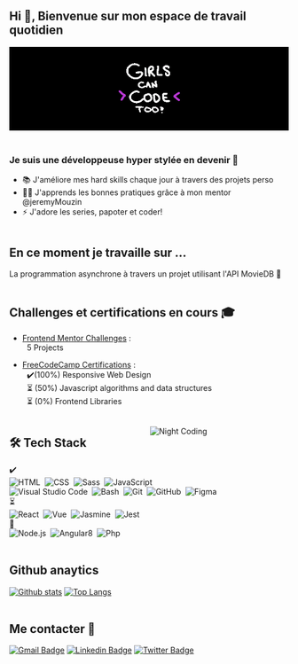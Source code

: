 


## Hi 👋, Bienvenue sur mon espace de travail quotidien 

<img alt="banner" title="banner" src="https://raw.githubusercontent.com/VirginieBouvarel/VirginieBouvarel/master/img/banner-girlscancodeto.gif"><br><br>
 

### Je suis une développeuse hyper stylée en devenir 🙌

- 📚 J'améliore mes hard skills chaque jour à travers des projets perso 
- 👨‍🏫 J'apprends les bonnes pratiques grâce à mon mentor @jeremyMouzin
- ⚡ J'adore les series, papoter et coder!<br><br>


## En ce moment je travaille sur ...
La programmation asynchrone à travers un projet utilisant l'API MovieDB 🎥<br><br>


## Challenges et certifications en cours 🎓

- [Frontend Mentor Challenges](https://www.frontendmentor.io/profile/VirginieBouvarel/solutions) :   
    &nbsp;&nbsp;5 Projects

- [FreeCodeCamp Certifications](https://www.freecodecamp.org/virbaya) :   
    &nbsp;&nbsp;✔️(100%) Responsive Web Design   
    &nbsp;&nbsp;⏳&nbsp;(50%) Javascript algorithms and data structures  
    &nbsp;&nbsp;⏳&nbsp;(0%) Frontend Libraries<br><br>
    
    
<!-- <img alt="Night Coding" src="https://raw.githubusercontent.com/AVS1508/AVS1508/master/assets/Night-Coding.gif" align="right"/>   -->
<img alt="Night Coding" src="https://media.giphy.com/media/SXxI9NlwvYiY3bRsck/giphy-downsized.gif" width=250px align="right"/>

## 🛠 Tech Stack

✔️\
![HTML](https://img.shields.io/badge/-HTML-E34F26?style=flat&logo=HTML5&logoColor=white)&nbsp;
![CSS](https://img.shields.io/badge/-CSS-1572B6?style=flat&logo=CSS3&logoColor=white)&nbsp;
![Sass](https://img.shields.io/badge/-Sass-CC6699?style=flat&logo=Sass&logoColor=white)&nbsp;
![JavaScript](https://img.shields.io/badge/-JavaScript-F7DF1E?style=flat&logo=javascript&logoColor=white)\
![Visual Studio Code](https://img.shields.io/badge/-VSCode-5C2D91?style=flat&logo=visual-studio-code&logoColor=white)&nbsp;
![Bash](https://img.shields.io/badge/-Bash-4EAA25?style=flat&logo=powershell&logoColor=white)&nbsp;
![Git](https://img.shields.io/badge/-Git-F05032?style=flat&logo=git&logoColor=white)&nbsp;
![GitHub](https://img.shields.io/badge/-GitHub-181717?style=flat&logo=github&logoColor=white)&nbsp;
![Figma](https://img.shields.io/badge/-Figma-F24E1E?style=flat&logo=figma&logoColor=white)\
⏳\
![React](https://img.shields.io/badge/-React-61DAFB?style=flat&logo=react&logoColor=white)&nbsp;
![Vue](https://img.shields.io/badge/-Vue-4FC08D?style=flat&logo=vue.js&logoColor=white)&nbsp;
![Jasmine](https://img.shields.io/badge/-Jasmine-8A4182?style=flat&logo=jasmine&logoColor=white)&nbsp;
![Jest](https://img.shields.io/badge/-Jest-C21325?style=flat&logo=jest&logoColor=white)\
👀\
![Node.js](https://img.shields.io/badge/-Node-339933?style=flat&logo=node.js&logoColor=white)&nbsp;
![Angular8](https://img.shields.io/badge/-Angular8-DD0031?style=flat&logo=angular&logoColor=white)&nbsp;
![Php](https://img.shields.io/badge/-PHP-777BB4?style=flat&logo=php&logoColor=white)<br><br>


## Github anaytics 

[![Github stats](https://github-readme-stats.vercel.app/api?username=virginiebouvarel&show_icons=true&include_all_commits=true&theme=tokyonight)](https://github.com/virginiebouvarel/github-readme-stats) [![Top Langs](https://github-readme-stats.vercel.app/api/top-langs/?username=virginiebouvarel&layout=compact&theme=tokyonight)](https://github.com/virginiebouvarel/github-readme-stats)<br><br>


## Me contacter 💬

[![Gmail Badge](https://img.shields.io/badge/-vbouvarel@lilo.org-c14438?style=flat&logo=Gmail&logoColor=white&link=mailto:vbouvarel@lilo.org)](mailto:vbouvarel@lilo.org) [![Linkedin Badge](https://img.shields.io/badge/-virginiebouvarel-blue?style=flat&logo=Linkedin&logoColor=white&link=https://www.linkedin.com/in/virginiebouvarel/)](https://www.linkedin.com/in/virginiebouvarel/) [![Twitter Badge](https://img.shields.io/badge/-vbouvarel-blue?style=flat&logo=Twitter&logoColor=white&link=https://twitter.com/vbouvarel)](https://twitter.com/vbouvarel)



